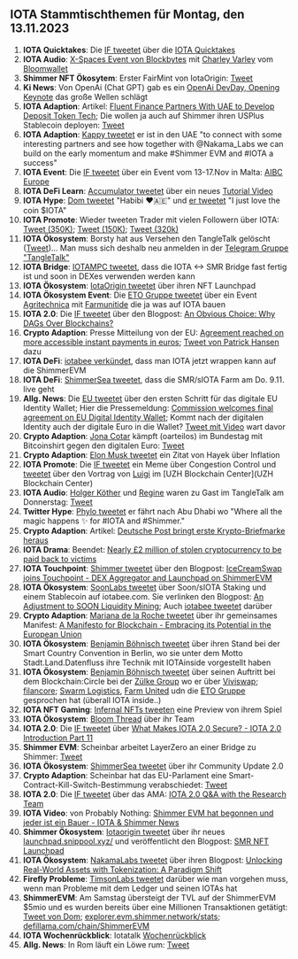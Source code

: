 ## IOTA Stammtischthemen für Montag, den 13.11.2023

1. **IOTA Quicktakes**: Die [IF tweetet]() über die [IOTA Quicktakes]()
2. **IOTA Audio**: [X-Spaces Event von Blockbytes](https://x.com/blockbytescom/status/1721543113926156762?s=20) mit [Charley Varley](https://twitter.com/c_varley) vom [Bloomwallet](https://twitter.com/bloomwalletio)
3. **Shimmer NFT Ökosytem**: Erster FairMint von IotaOrigin: [Tweet](https://x.com/origin_iota/status/1721826612398772272?s=20)
4. **Ki News**: Von OpenAi (Chat GPT) gab es ein [OpenAi DevDay, Opening Keynote]() das große Wellen schlägt
5. **IOTA Adaption**: Artikel: [Fluent Finance Partners With UAE to Develop Deposit Token Tech](https://news.bitcoin.com/fluent-finance-partners-with-uae-to-develop-deposit-token-tech/?utm_source=news&utm_medium=social_shares&utm_campaign=news_article_social_shares); Die wollen ja auch auf Shimmer ihren USPlus Stablecoin deployen: [Tweet](https://x.com/FluentDAO/status/1713966458433130794?s=20)
6. **IOTA Adaption**: [Kappy tweetet](https://x.com/Rob_Daykin/status/1721833345091264746?s=20) er ist in den UAE "to connect with some interesting partners and see how together with @Nakama_Labs we can build on the early momentum and make #Shimmer EVM and #IOTA a success"
7. **IOTA Event**: Die [IF tweetet](https://x.com/iota/status/1721844950784991358?s=20) über ein Event vom 13-17.Nov in Malta: [AIBC Europe](https://sigmamalta.events/aibc-europe-2023)
8. **IOTA DeFi Learn**: [Accumulator tweetet](https://x.com/ACCU_DeFi/status/1721859087673995766?s=20) über ein neues [Tutorial Video](https://www.youtube.com/embed/HsZFhF8yUSQ?autoplay=1&auto_play=true)
9. **IOTA Hype**: [Dom tweetet](https://x.com/DomSchiener/status/1721959562461204602?s=20) "Habibi ❤️🇦🇪" und [er tweetet](https://x.com/DomSchiener/status/1721968387113271782?s=20) "I just love the coin $IOTA"
10. **IOTA Promote**: Wieder tweeten Trader mit vielen Followern über IOTA: [Tweet (350K)](https://x.com/DaanCrypto/status/1721807952796069892?s=20); [Tweet (150K)](https://x.com/OldMannCrypto/status/1721875818585223525?s=20); [Tweet (320k)](https://x.com/eliz883/status/1721952376720912752?s=20)
11. **IOTA Ökosystem**: Borsty hat aus Versehen den TangleTalk gelöscht ([Tweet](https://x.com/tangle_talk/status/1722173332018110949?s=20))... Man muss sich deshalb neu anmelden in der [Telegram Gruppe "TangleTalk"](https://t.me/TangleTalk)
12. **IOTA Bridge**: [IOTAMPC tweetet](https://x.com/iotampc/status/1722177284180943324?s=20), dass die IOTA <-> SMR Bridge fast fertig ist und soon in DEXes verwenden werden kann
13. **IOTA Ökosystem**: [IotaOrigin tweetet](https://x.com/origin_iota/status/1722206053612589447?s=20) über ihren NFT Launchpad
14. **IOTA Ökosystem Event**: Die [ETO Gruppe tweetet](https://x.com/EtoGruppe/status/1722230517616259143?s=20) über ein Event [Agritechnica](https://twitter.com/AGRITECHNICA) mit [Farmunitide](https://twitter.com/farmunited_GmbH) die ja was auf IOTA bauen
15. **IOTA 2.0**: Die [IF tweetet](https://x.com/iota/status/1722252641382912179?s=20) über den Blogpost: [An Obvious Choice: Why DAGs Over Blockchains?](https://blog.iota.org/dags-over-blockchains-iota20/)
16. **Crypto Adaption**: Presse Mitteilung von der EU: [Agreement reached on more accessible instant payments in euros](https://www.europarl.europa.eu/news/en/press-room/20231031IPR08706/agreement-reached-on-more-accessible-instant-payments-in-euros); [Tweet von Patrick Hansen](https://x.com/paddi_hansen/status/1722269443060068566?s=20) dazu
17. **IOTA DeFi**: [iotabee verkündet](https://x.com/iotabee/status/1722276602745381101?s=20), dass man IOTA jetzt wrappen kann auf die ShimmerEVM
18. **IOTA DeFi**: [ShimmerSea tweetet](https://x.com/ShimmerSeaDEX/status/1722299971733422160?s=20), dass die SMR/sIOTA Farm am Do. 9.11. live geht
19. **Allg. News**: Die [EU tweetet](https://x.com/DigitalEU/status/1722287408119480853?s=20) über den ersten Schritt für das digitale EU Identity Wallet; Hier die Pressemeldung: [Commission welcomes final agreement on EU Digital Identity Wallet](https://ec.europa.eu/commission/presscorner/detail/en/ip_23_5651); Kommt nach der digitalen Identity auch der digitale Euro in die Wallet? [Tweet mit Video](https://x.com/BitcoinJoker42/status/1722403157118992464?s=20) wart davor
20. **Crypto Adaption**: [Jona Cotar](https://twitter.com/JoanaCotar) kämpft (oarteilos) im Bundestag mit Bitcoinshirt gegen den digitalen Euro: [Tweet](https://x.com/spikychill/status/1722355839954997427?s=20)
21. **Crypto Adaption**: [Elon Musk tweetet](https://x.com/elonmusk/status/1722453422866096593?s=20) ein Zitat von Hayek über Inflation
22. **IOTA Promote**: Die [IF tweetet](https://x.com/iota/status/1722516274863841281?s=20) ein Meme über Congestion Control und [tweetet](https://x.com/iota/status/1722516266055774368?s=20) über den Vortrag von [Luigi](https://twitter.com/VekkioKonio) im [UZH Blockchain Center](UZH Blockchain Center)
23. **IOTA Audio**: [Holger Köther](https://twitter.com/HolgerKoether) und [Regine](https://twitter.com/Energine) waren zu Gast im TangleTalk am Donnerstag: [Tweet](https://x.com/tangle_talk/status/1722566442028073389?s=20)
24. **Twitter Hype**: [Phylo tweetet](https://x.com/PhyloIota/status/1722580906014343270?s=20) er fährt nach Abu Dhabi wo "Where all the magic happens ✨ for #IOTA and #Shimmer."
25. **Crypto Adaption**: Artikel: [Deutsche Post bringt erste Krypto-Briefmarke heraus](https://de.cointelegraph.com/news/deutsche-post-issues-its-first-nft-stamp)
26. **IOTA Drama**: Beendet: [Nearly £2 million of stolen cryptocurrency to be paid back to victims](https://serocu.police.uk/nearly-2-million-of-stolen-cryptocurrency-to-be-paid-back-to-victims/)
27. **IOTA Touchpoint**: [Shimmer tweetet](https://x.com/shimmernet/status/1722646156029681866?s=20) über den Blogpost: [IceCreamSwap joins Touchpoint - DEX Aggregator and Launchpad on ShimmerEVM](https://blog.shimmer.network/icecreamswap-joins-touchpoint/)
28. **IOTA Ökosystem**: [SoonLabs tweetet](https://x.com/soon_labs/status/1722720818151805374?s=20) über Soon/sIOTA Staking und einem Stablecoin auf iotabee.com. Sie verlinken den Blogpost: [An Adjustment to SOON Liquidity Mining](https://soonlabs.medium.com/an-adjustment-to-soon-liquidity-mining-a266d103213c); Auch [iotabee tweetet](https://x.com/iotabee/status/1722809089464713700?s=20) darüber
29. **Crypto Adaption**: [Mariana de la Roche tweetet](https://x.com/Marianadlrw/status/1722662574418714634?s=20) über ihr gemeinsames Manifest: [A Manifesto for Blockchain - Embracing its Potential in the European Union](https://pact.social/m/kjzl6kcym7w8yaabd4elagu1aioocz9p4qjd9h6e3tdmmhwot1tw3gmntwqeys3)
30. **IOTA Ökosystem**: [Benjamin Böhnisch tweetet](https://x.com/BenBoenisch/status/1722689826422505833?s=20) über ihren Stand bei der Smart Country Convention in Berlin, wo sie unter dem Motto Stadt.Land.Datenfluss ihre Technik mit IOTAinside vorgestellt haben
31. **IOTA Ökosystem**: [Benjamin Böhnisch tweetet](https://x.com/BenBoenisch/status/1722692992253808675?s=20) über seinen Auftritt bei dem Blockchain:Circle bei der [Zülke Group](https://twitter.com/zuehlke_group) wo er über [Viviswap](https://twitter.com/viviswapcom); [filancore](https://twitter.com/FilancoreGmbH); [Swarm Logistics](https://twitter.com/SwarmLogistics), [Farm United](https://twitter.com/farmunited_GmbH) udn die [ETO Gruppe](https://twitter.com/EtoGruppe) gesprochen hat (überall IOTA inside..)
32. **IOTA NFT Gaming**: [Infernal NFTs tweeten](https://x.com/InfernalNFTs/status/1722643090630967670?s=20) eine Preview von ihrem Spiel
33. **IOTA Ökosystem**: [Bloom Thread](https://twitter.com/bloomwalletio/status/1722690945055899913) über ihr Team
34. **IOTA 2.0**: Die [IF tweetet](https://x.com/iota/status/1722977415851278648?s=20) über [What Makes IOTA 2.0 Secure? - IOTA 2.0 Introduction Part 11](https://blog.iota.org/what-makes-iota-2-0-secure/)
35. **Shimmer EVM**: Scheinbar arbeitet LayerZero an einer Bridge zu Shimmer: [Tweet](https://x.com/_JeffR/status/1723019274510639460?s=20)
36. **IOTA Ökosystem**: [ShimmerSea tweetet](https://x.com/ShimmerSeaDEX/status/1723256518106071054?s=20) über ihr Community Update 2.0
37. **Crypto Adaption**: Scheinbar hat das EU-Parlament eine Smart-Contract-Kill-Switch-Bestimmung verabschiedet: [Tweet](https://x.com/TheRobynHD/status/1722645631204725081?s=20)
38. **IOTA 2.0**: Die [IF tweetet](https://x.com/iota/status/1723022717710893088?s=20) über das AMA: [IOTA 2.0 Q&A with the Research Team](https://www.youtube.com/watch?v=gy08jK3lqx4)
39. **IOTA Video**: von Probably Nothing: [Shimmer EVM hat begonnen und jeder ist ein Bauer - IOTA & Shimmer News](https://www.youtube.com/watch?v=aIL39eyatXA)
40. **Shimmer Ökosystem**: [Iotaorigin tweetet](https://x.com/origin_iota/status/1723000812887330987?s=20) über ihr neues [launchpad.snippool.xyz/](https://launchpad.snippool.xyz/) und veröffentlicht den Blogpost:  [SMR NFT Launchpad](https://medium.com/@iotaorigin/smr-nft-launchpad-3c243cd7be6c)
41. **IOTA Ökosystem**: [NakamaLabs tweetet](https://x.com/Nakama_Labs/status/1722989426668622088?s=20) über ihren Blogpost: [Unlocking Real-World Assets with Tokenization: A Paradigm Shift](https://medium.com/@NakamaLabs/unlocking-real-world-assets-with-tokenization-a-paradigm-shift-1bca0b4efd3a)
42. **Firefly Probleme**: [TimsonLabs tweetet](https://x.com/TimsonLabs/status/1723315121806581792?s=20) darüber wie man vorgehen muss, wenn man Probleme mit dem Ledger und seinen IOTAs hat
43. **ShimmerEVM**: Am Samstag übersteigt der TVL auf der ShimmerEVM $5mio und es wurden bereits über eine Millionen Transaktionen getätigt: [Tweet von Dom](https://x.com/DomSchiener/status/1723220632945545601?s=20); [explorer.evm.shimmer.network/stats](https://explorer.evm.shimmer.network/stats); [defillama.com/chain/ShimmerEVM](https://defillama.com/chain/ShimmerEVM)
44. **IOTA Wochenrückblick**: Iotatalk [Wochenrückblick](https://www.iota-talk.com/index.php?article/340-wochenr%C3%BCckblick-vom-5-bis-11-november-2023/)
45. **Allg. News**: In Rom läuft ein Löwe rum: [Tweet](https://x.com/mz_storymakers/status/1723486298009120873?s=20)
